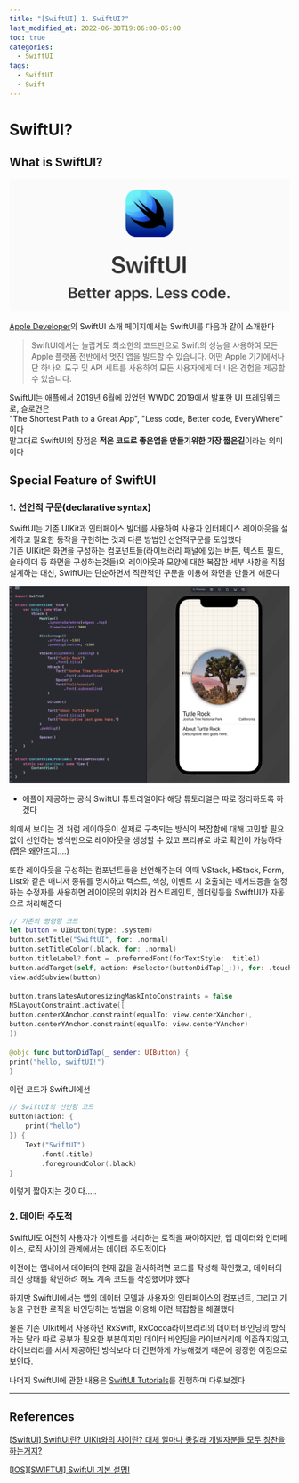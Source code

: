 ```yaml
---
title: "[SwiftUI] 1. SwiftUI?"
last_modified_at: 2022-06-30T19:06:00-05:00
toc: true
categories:
  - SwiftUI
tags:
  - SwiftUI
  - Swift
---
```


# SwiftUI?

## What is SwiftUI?
![swiftui_slogan](/images/2022-06-30-SwiftUI.1/swiftui_slogan.png)
 
[Apple Developer](developer.apple.com/kr/xcode/swiftui/)의 SwiftUI 소개 페이지에서는 SwiftUI를 다음과 같이 소개한다
> SwiftUI에서는 놀랍게도 최소한의 코드만으로 Swift의 성능을 사용하여 모든 Apple 플랫폼 전반에서 멋진 앱을 빌드할 수 있습니다. 어떤 Apple 기기에서나 단 하나의 도구 및 API 세트를 사용하여 모든 사용자에게 더 나은 경험을 제공할 수 있습니다.

SwiftUI는 애플에서 2019년 6월에 있었던 WWDC 2019에서 발표한 UI 프레임워크로, 슬로건은  
 "The Shortest Path to a Great App", "Less code, Better code, EveryWhere" 이다  
말그대로 SwiftUI의 장점은 **적은 코드로 좋은앱을 만들기위한 가장 짧은길**이라는 의미이다  

## Special Feature of SwiftUI

### 1. 선언적 구문(declarative syntax)  

SwiftUI는 기존 UIKit과 인터페이스 빌더를 사용하여 사용자 인터페이스 레이아웃을 설계하고 필요한 동작을 구현하는 것과 다른 방법인 선언적구문를 도입했다  
기존 UIKit은 화면을 구성하는 컴포넌트들(라이브러리 패널에 있는 버튼, 텍스트 필드, 슬라이더 등 화면을 구성하는것들)의 레이아웃과 모양에 대한 복잡한 세부 사항을 직접 설계하는 대신, SwiftUI는 단순하면서 직관적인 구문을 이용해 화면을 만들게 해준다

![example1](/images/2022-06-30-SwiftUI.1/example1.png)

- 애플이 제공하는 공식 SwiftUI 튜토리얼이다 해당 튜토리얼은 따로 정리하도록 하겠다
  
위에서 보이는 것 처럼 레이아웃이 실제로 구축되는 방식의 복잡함에 대해 고민할 필요 없이 선언하는 방식만으로 레이아웃을 생성할 수 있고 프리뷰로 바로 확인이 가능하다(맵은 왜안뜨지....)

또한 레이아웃을 구성하는 컴포넌트들을 선언해주는데 이때 VStack, HStack, Form, List와 같은 매니저 종류를 명시하고 텍스트, 색상, 이벤트 시 호출되는 메서드등을 설정하는 수정자를 사용하면 레아이웃의 위치와 컨스트레인트, 렌더링등을 SwiftUI가 자동으로 처리해준다

```swift
// 기존의 명령형 코드
let button = UIButton(type: .system)
button.setTitle("SwiftUI", for: .normal)
button.setTitleColor(.black, for: .normal)
button.titleLabel?.font = .preferredFont(forTextStyle: .title1)
button.addTarget(self, action: #selector(buttonDidTap(_:)), for: .touchUpInside)
view.addSubview(button)

button.translatesAutoresizingMaskIntoConstraints = false
NSLayoutConstraint.activate([
button.centerXAnchor.constraint(equalTo: view.centerXAnchor),
button.centerYAnchor.constraint(equalTo: view.centerYAnchor)
])

@objc func buttonDidTap(_ sender: UIButton) {
print("hello, swiftUI!")
}
```

이런 코드가 SwiftUI에선

```swift
// SwiftUI의 선언형 코드
Button(action: {
    print("hello")
}) {
    Text("SwiftUI")
        .font(.title)
        .foregroundColor(.black)
}
```

이렇게 짧아지는 것이다.....


### 2. 데이터 주도적

SwiftUI도 여전히 사용자가 이벤트를 처리하는 로직을 짜야하지만, 앱 데이터와 인터페이스, 로직 사이의 관계에서는 데이터 주도적이다

이전에는 앱내에서 데이터의 현재 값을 검사하려면 코드를 작성해 확인했고, 데이터의 최신 상태를 확인하려 해도 계속 코드를 작성했어야 했다

하지만 SwiftUI에서는 앱의 데이터 모델과 사용자의 인터페이스의 컴포넌트, 그리고 기능을 구현한 로직을 바인딩하는 방법을 이용해 이런 복잡함을 해결했다

물론 기존 UIkit에서 사용하던 RxSwift, RxCocoa라이브러리의 데이터 바인딩의 방식과는 달라 따로 공부가 필요한 부분이지만 데이터 바인딩을 라이브러리에 의존하지않고, 라이브러리를 서서 제공하던 방식보다 더 간편하게 가능해졌기 때문에 굉장한 이점으로 보인다.

나머지 SwiftUI에 관한 내용은 [SwiftUI Tutorials](https://developer.apple.com/tutorials/swiftui/building-lists-and-navigation)를 진행하며 다뤄보겠다

---

## References
[[SwiftUI] SwiftUI란? UIKit와의 차이란? 대체 얼마나 좋길래 개발자분들 모두 칭찬을 하는거지?](https://boidevelop.tistory.com/115)

[[IOS][SWIFTUI] SwiftUI 기본 설명!](https://iosminjae.tistory.com/8)